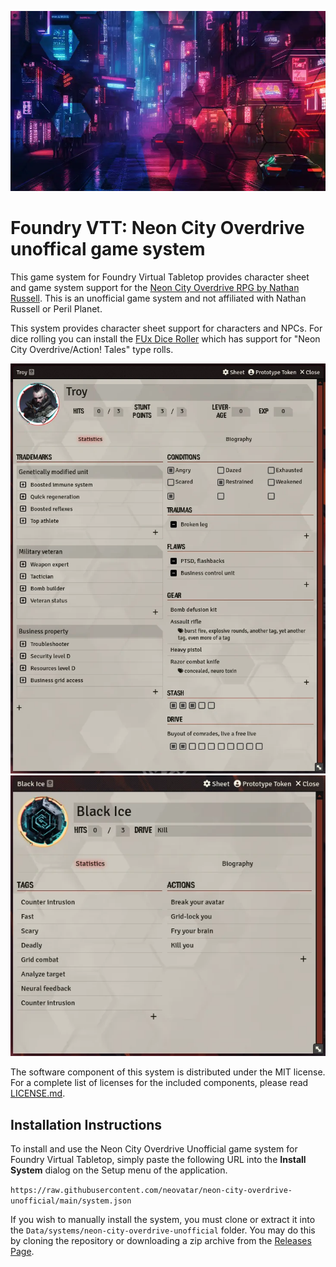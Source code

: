 ![Neon City Overdrive Unofficial Banner](assets/ncou-setup.webp)

# Foundry VTT: Neon City Overdrive unoffical game system

This game system for Foundry Virtual Tabletop provides character sheet and game system support for the [Neon City Overdrive RPG by Nathan Russell](https://www.perilplanet.com/neon-city-overdrive/). This is an unofficial game system and not affiliated with Nathan Russell or Peril Planet.

This system provides character sheet support for characters and NPCs. For dice rolling you can install the [FUx Dice Roller](https://github.com/Anderware/Foundry-Vtt-Sandbox-Macros/tree/main/Modules/FUx-Dice-Roller) which has support for "Neon City Overdrive/Action! Tales" type rolls.

![Character sheet sample](sample/character-sheet.webp)
![NPC sheet sample](sample/npc-sheet.webp)

The software component of this system is distributed under the MIT license. For a complete list of licenses for the included components, please read [LICENSE.md](LICENSE.md).

## Installation Instructions

To install and use the Neon City Overdrive Unofficial game system for Foundry Virtual Tabletop, simply paste the following URL into the 
**Install System** dialog on the Setup menu of the application.

`https://raw.githubusercontent.com/neovatar/neon-city-overdrive-unofficial/main/system.json`

If you wish to manually install the system, you must clone or extract it into the `Data/systems/neon-city-overdrive-unofficial` folder. You
may do this by cloning the repository or downloading a zip archive from the
[Releases Page](https://github.com/neovatar/neon-city-overdrive-unofficial/releases).
